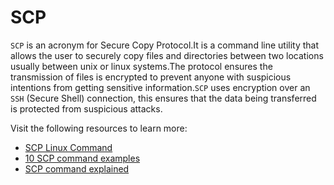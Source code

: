 # SCP

`SCP` is an acronym for Secure Copy Protocol.It is a command line utility that allows the user to securely copy files and directories between two locations usually between unix or linux systems.The protocol ensures the transmission of files is encrypted to prevent anyone with suspicious intentions from getting sensitive information.`SCP` uses encryption over an `SSH` (Secure Shell) connection, this ensures that the data being transferred is protected from suspicious attacks.


Visit the following resources to learn more:

- [SCP Linux Command](https://www.freecodecamp.org/news/scp-linux-command-example-how-to-ssh-file-transfer-from-remote-to-local/)
- [10 SCP command examples](https://www.tecmint.com/scp-commands-examples/)
- [SCP command explained](https://phoenixnap.com/kb/linux-scp-command)
